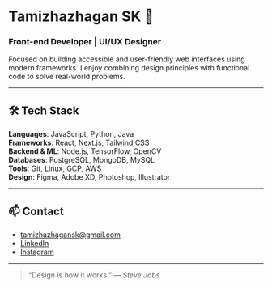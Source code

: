 # Tamizhazhagan SK 👋  
### Front-end Developer | UI/UX Designer

Focused on building accessible and user-friendly web interfaces using modern frameworks. I enjoy combining design principles with functional code to solve real-world problems.

---

## 🛠 Tech Stack  
**Languages**: JavaScript, Python, Java  
**Frameworks**: React, Next.js, Tailwind CSS  
**Backend & ML**: Node.js, TensorFlow, OpenCV  
**Databases**: PostgreSQL, MongoDB, MySQL  
**Tools**: Git, Linux, GCP, AWS  
**Design**: Figma, Adobe XD, Photoshop, Illustrator

---

## 📫 Contact  
- [tamizhazhagansk@gmail.com](mailto:tamizhazhagansk@gmail.com)  
- [LinkedIn](https://linkedin.com/in/tamizh-sk)  
- [Instagram](https://instagram.com/tamizh.s.k)

---

> “Design is how it works.” — *Steve Jobs*
